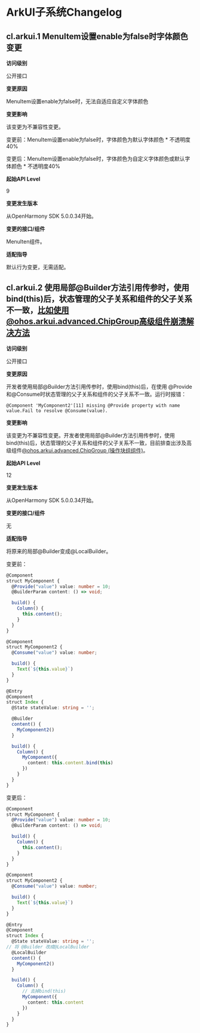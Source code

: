 # ArkUI子系统Changelog

## cl.arkui.1 MenuItem设置enable为false时字体颜色变更

**访问级别**

公开接口

**变更原因**

MenuItem设置enable为false时，无法自适应自定义字体颜色

**变更影响**

该变更为不兼容性变更。

变更前：MenuItem设置enable为false时，字体颜色为默认字体颜色 * 不透明度40%

变更后：MenuItem设置enable为false时，字体颜色为自定义字体颜色或默认字体颜色 * 不透明度40%

**起始API Level**

9

**变更发生版本**

从OpenHarmony SDK 5.0.0.34开始。

**变更的接口/组件**

MenuIten组件。

**适配指导**

默认行为变更，无需适配。

## cl.arkui.2  使用局部@Builder方法引用传参时，使用bind(this)后，状态管理的父子关系和组件的父子关系不一致，比如使用@ohos.arkui.advanced.ChipGroup高级组件崩溃解决方法

**访问级别**

公开接口

**变更原因**

开发者使用局部@Builder方法引用传参时，使用bind(this)后，在使用 @Provide和@Consume时状态管理的父子关系和组件的父子关系不一致。运行时报错：

```
@Component 'MyComponent2'[11] missing @Provide property with name value.Fail to resolve @Consume(value).
```

**变更影响**

该变更为不兼容性变更。开发者使用局部@Builder方法引用传参时，使用bind(this)后，状态管理的父子关系和组件的父子关系不一致，目前排查出涉及高级组件[@ohos.arkui.advanced.ChipGroup (操作块组组件)](../../../application-dev/reference/apis-arkui/arkui-ts/ohos-arkui-advanced-ChipGroup.md)。

**起始API Level**

12

**变更发生版本**

从OpenHarmony SDK 5.0.0.34开始。

**变更的接口/组件**

无

**适配指导**

将原来的局部@Builder变成@LocalBuilder。

变更前： 

```ts
@Component
struct MyComponent {
  @Provide("value") value: number = 10;
  @BuilderParam content: () => void;

  build() {
    Column() {
      this.content();
    }
  }
}

@Component
struct MyComponent2 {
  @Consume("value") value: number;

  build() {
    Text(`${this.value}`)
  }
}

@Entry
@Component
struct Index {
  @State stateValue: string = '';

  @Builder
  content() {
    MyComponent2()
  }

  build() {
    Column() {
      MyComponent({
        content: this.content.bind(this)
      })
    }
  }
}
```

变更后：

```   ts
@Component
struct MyComponent {
  @Provide("value") value: number = 10;
  @BuilderParam content: () => void;

  build() {
    Column() {
      this.content();
    }
  }
}

@Component
struct MyComponent2 {
  @Consume("value") value: number;

  build() {
    Text(`${this.value}`)
  }
}

@Entry
@Component
struct Index {
  @State stateValue: string = '';
// 将 @Builder 改成@LocalBuilder
  @LocalBuilder
  content() {
    MyComponent2()
  }

  build() {
    Column() {
      // 去掉bind(this)
      MyComponent({
        content: this.content
      })
    }
  }
}
```
